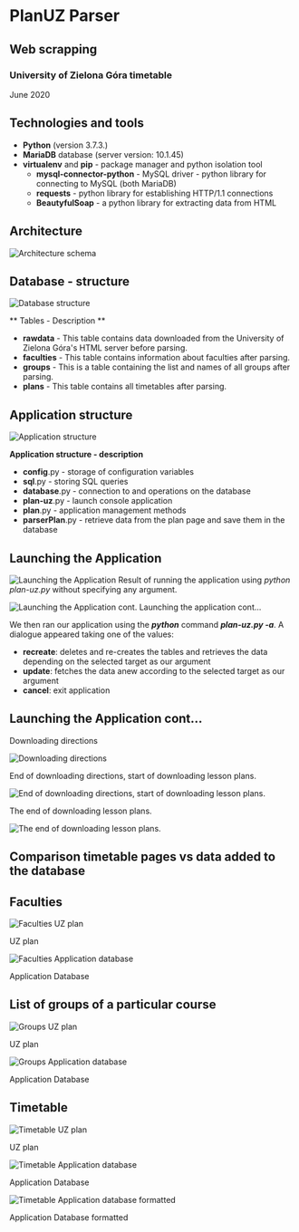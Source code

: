 # PlanUZ Parser
## Web scrapping
### University of Zielona Góra timetable
June 2020

## Technologies and tools
- **Python** (version 3.7.3.)
- **MariaDB** database (server version: 10.1.45)
- **virtualenv** and **pip** - package manager and python isolation tool
    - **mysql-connector-python** - MySQL driver - python library for
connecting to MySQL (both MariaDB)
    - **requests** - python library for establishing HTTP/1.1 connections
    - **BeautyfulSoap** - a python library for extracting data from HTML


## Architecture

![Architecture schema](readme/architecture.png)

## Database - structure

![Database structure](readme/database_structure.png)

** Tables - Description **

- **rawdata** - This table contains data downloaded from the
University of Zielona Góra's HTML server before parsing.
- **faculties** - This table contains information about faculties after
parsing.
- **groups** - This is a table containing the list and names of all
groups after parsing.
- **plans** - This table contains all timetables after parsing.

## Application structure
![Application structure](readme/application_structure.png)

**Application structure - description**
- **config**.py - storage of configuration variables
- **sql**.py - storing SQL queries
- **database**.py - connection to and operations on the database
- **plan-uz**.py - launch console application
- **plan**.py - application management methods
- **parserPlan**.py - retrieve data from the plan page and save
them in the database

## Launching the Application

![Launching the Application](readme/launching_the_application.png)
Result of running the application using *python plan-uz.py* without specifying any argument.


![Launching the Application cont.](readme/launching_the_application_cd.png)
Launching the application cont...

We then ran our application using the ***python*** command ***plan-uz.py -a***. A dialogue appeared
taking one of the values:
- **recreate**: deletes and re-creates the tables and retrieves the data depending on the
selected target as our argument
- **update**: fetches the data anew according to the selected target as our argument
- **cancel**: exit application

## Launching the Application cont...

Downloading directions

![Downloading directions](readme/downloading_1.png)

End of downloading directions, start of downloading lesson plans.

![End of downloading directions, start of downloading lesson plans.](readme/downloading_2.png)


The end of downloading lesson plans.

![The end of downloading lesson plans.](readme/downloading_3.png)


## Comparison timetable pages vs data added to the database

## Faculties 


![Faculties UZ plan](readme/faculties_plan_uz.png)

UZ plan


![Faculties  Application database](readme/faculties_application_database.png)

Application Database


## List of groups of a particular course
![Groups UZ plan](readme/groups_plan_uz.png)

UZ plan


![Groups Application database](readme/groups_application_database.png)

Application Database


## Timetable
![Timetable UZ plan](readme/timetable_plan_uz.png)

UZ plan


![Timetable Application database](readme/timetable_application_database.png)

Application Database


![Timetable Application database formatted](readme/timetable_application_database_formatted.png)

Application Database formatted




